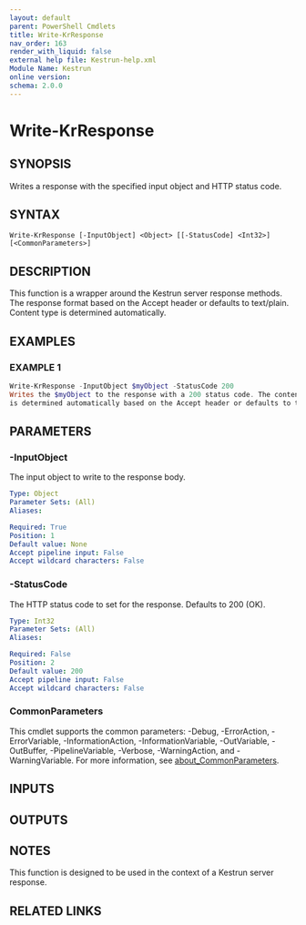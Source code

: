 ```yaml
---
layout: default
parent: PowerShell Cmdlets
title: Write-KrResponse
nav_order: 163
render_with_liquid: false
external help file: Kestrun-help.xml
Module Name: Kestrun
online version:
schema: 2.0.0
---
```


# Write-KrResponse

## SYNOPSIS
Writes a response with the specified input object and HTTP status code.

## SYNTAX

```
Write-KrResponse [-InputObject] <Object> [[-StatusCode] <Int32>] [<CommonParameters>]
```

## DESCRIPTION
This function is a wrapper around the Kestrun server response methods.
The response format based on the Accept header or defaults to text/plain.
Content type is determined automatically.

## EXAMPLES

### EXAMPLE 1
```powershell
Write-KrResponse -InputObject $myObject -StatusCode 200
Writes the $myObject to the response with a 200 status code. The content type
is determined automatically based on the Accept header or defaults to text/plain.
```

## PARAMETERS

### -InputObject
The input object to write to the response body.

```yaml
Type: Object
Parameter Sets: (All)
Aliases:

Required: True
Position: 1
Default value: None
Accept pipeline input: False
Accept wildcard characters: False
```

### -StatusCode
The HTTP status code to set for the response.
Defaults to 200 (OK).

```yaml
Type: Int32
Parameter Sets: (All)
Aliases:

Required: False
Position: 2
Default value: 200
Accept pipeline input: False
Accept wildcard characters: False
```

### CommonParameters
This cmdlet supports the common parameters: -Debug, -ErrorAction, -ErrorVariable, -InformationAction, -InformationVariable, -OutVariable, -OutBuffer, -PipelineVariable, -Verbose, -WarningAction, and -WarningVariable. For more information, see [about_CommonParameters](http://go.microsoft.com/fwlink/?LinkID=113216).

## INPUTS

## OUTPUTS

## NOTES
This function is designed to be used in the context of a Kestrun server response.

## RELATED LINKS
